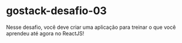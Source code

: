 # gostack-desafio-03

Nesse desafio, você deve criar uma aplicação para treinar o que você aprendeu até agora no ReactJS!
